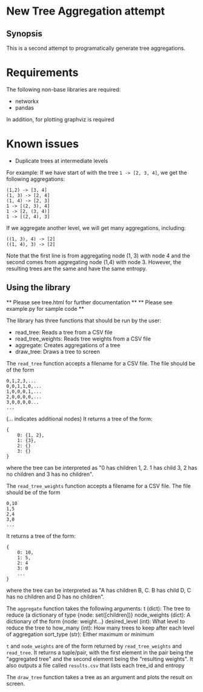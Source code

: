 # New Tree Aggregation attempt
## Synopsis

This is a second attempt to programatically generate tree aggregations.

# Requirements

The following non-base libraries are required:

* networkx
* pandas

In addition, for plotting graphviz is required

# Known issues

* Duplicate trees at intermediate levels

For example: If we have start of with the tree `1 -> [2, 3, 4]`, we get the following aggregations:

    (1,2) -> [3, 4]
    (1, 3) -> [2, 4]
    (1, 4) -> [2, 3]
    1 -> [(2, 3), 4]
    1 -> [2, (3, 4)]
    1 -> [(2, 4), 3]

If we aggregate another level, we will get many aggregations, including:

    ((1, 3), 4) -> [2]
    ((1, 4), 3) -> [2]

Note that the first line is from aggregating node (1, 3) with node 4 and the second comes from aggregating node (1,4) with node 3.
However, the resulting trees are the same and have the same entropy.

## Using the library

** Please see tree.html for further documentation **
** Please see example.py for sample code **

The library has three functions that should be run by the user:

* read_tree: Reads a tree from a CSV file
* read_tree_weights: Reads tree weights from a CSV file
* aggregate: Creates aggregations of a tree
* draw_tree: Draws a tree to screen

The `read_tree` function accepts a filename for a CSV file.  The file should be of the form

	0,1,2,3,...
	0,0,1,1,0,...
	1,0,0,0,1,...
	2,0,0,0,0,...
	3,0,0,0,0...
	...

(... indicates additional nodes)
It returns a tree of the form:

	{
		0: {1, 2},
	 	1: {3},
	 	2: {}
	 	3: {}
	}

where the tree can be interpreted as "0 has children 1, 2. 1 has child 3, 2 has no children and 3 has no children".

The `read_tree_weights` function accepts a filename for a CSV file.  The file should be of the form

	0,10
	1,5
	2,4
	3,0
	...

It returns a tree of the form:

	{
		0: 10,
	 	1: 5,
	 	2: 4
	 	3: 0
	 	...
	}

where the tree can be interpreted as "A has children B, C. B has child D, C has no children and D has no children".

The `aggregate` function takes the following arguments:
    t (dict): The tree to reduce (a dictionary of type {node: set([children])}
    node_weights (dict): A dictionary of the form {node: weight...}
    desired_level (int): What level to reduce the tree to
    how_many (int): How many trees to keep after each level of aggregation
    sort_type (str): Either maximum or minimum

`t` and `node_weights` are of the form returned by `read_tree_weights` and `read_tree`.  It returns a tuple/pair, with the first element in the pair being the "aggregated tree" and the second element being the "resulting weights".  It also outputs a file called `results.csv` that lists each tree_id and entropy

The `draw_tree` function takes a tree as an argument and plots the result on screen.